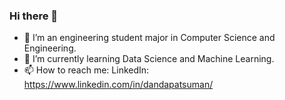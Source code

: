 ### Hi there 👋



- 🔭 I’m an engineering student major in Computer Science and Engineering.
- 🌱 I’m currently learning Data Science and Machine Learning.
- 📫 How to reach me: LinkedIn: https://www.linkedin.com/in/dandapatsuman/
 

